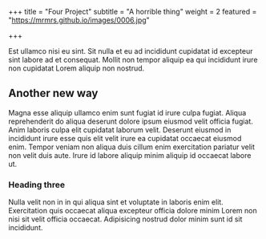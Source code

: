 +++
title = "Four Project"
subtitle = "A horrible thing"
weight = 2
featured = "https://mrmrs.github.io/images/0006.jpg"

+++

Est ullamco nisi eu sint. Sit nulla et eu ad incididunt cupidatat id excepteur sint labore ad et consequat. Mollit non tempor aliquip ea qui incididunt irure non cupidatat Lorem aliquip non nostrud.

## Another new way

Magna esse aliquip ullamco enim sunt fugiat id irure culpa fugiat. Aliqua reprehenderit do aliqua deserunt dolore ipsum eiusmod velit officia fugiat. Anim laboris culpa elit cupidatat laborum velit. Deserunt eiusmod in incididunt irure esse quis elit velit irure ea cupidatat occaecat eiusmod enim. Tempor veniam non aliqua duis cillum enim exercitation pariatur velit non velit duis aute. Irure id labore aliquip minim aliquip id occaecat labore ut.

### Heading three

Nulla velit non in in qui aliqua sint et voluptate in laboris enim elit. Exercitation quis occaecat aliqua excepteur officia dolore minim Lorem non nisi sit velit officia occaecat. Adipisicing nostrud dolor minim sunt id sit incididunt.
